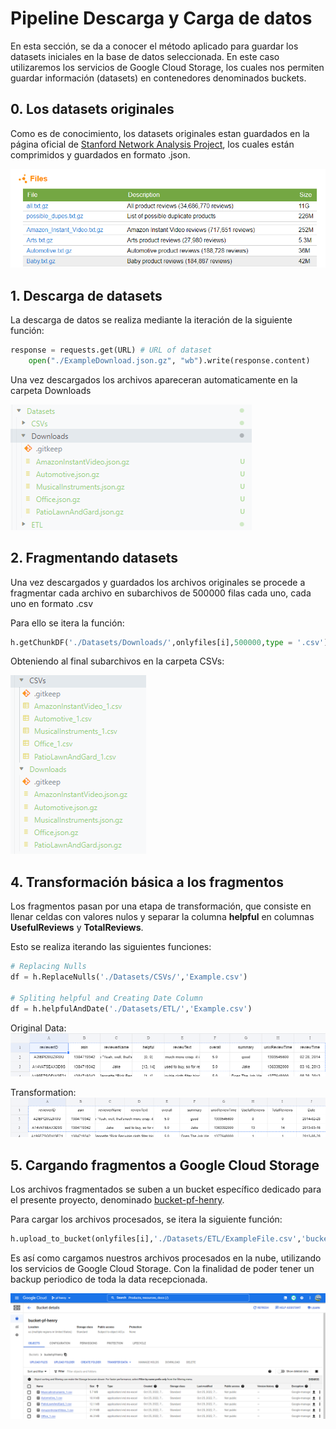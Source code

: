 # Pipeline Descarga y Carga de datos

En esta sección, se da a conocer el método aplicado para guardar los datasets iniciales en la base de datos seleccionada. En este caso utilizaremos los servicios de Google Cloud Storage, los cuales nos permiten guardar información (datasets) en contenedores denominados buckets.

## 0. Los datasets originales

Como es de conocimiento, los datasets originales estan guardados en la página oficial de [Stanford Network Analysis Project](http://snap.stanford.edu/data/web-Amazon.html), los cuales están comprimidos y guardados en formato .json.

![1666739501212](image/README/1666739501212.png)

## 1. Descarga de datasets

La descarga de datos se realiza mediante la iteración de la siguiente función:

```python
response = requests.get(URL) # URL of dataset
    open("./ExampleDownload.json.gz", "wb").write(response.content)
```

Una vez descargados los archivos apareceran automaticamente en la carpeta Downloads

![1666741711947](image/README/1666741711947.png)

## 2. Fragmentando datasets

Una vez descargados y guardados los archivos originales se procede a fragmentar cada archivo en subarchivos de 500000 filas cada uno, cada uno en formato .csv

Para ello se itera la función:

```python
h.getChunkDF('./Datasets/Downloads/',onlyfiles[i],500000,type = '.csv')
```

Obteniendo al final subarchivos en la carpeta CSVs:

![1666741984496](image/README/1666741984496.png)

## 4. Transformación básica a los fragmentos

Los fragmentos pasan por una etapa de transformación, que consiste en llenar celdas con valores nulos y separar la columna <b>helpful</b> en columnas <b>UsefulReviews</b> y <b>TotalReviews</b>.

Esto se realiza iterando las siguientes funciones:<br>
```python
# Replacing Nulls
df = h.ReplaceNulls('./Datasets/CSVs/','Example.csv')

# Spliting helpful and Creating Date Column
df = h.helpfulAndDate('./Datasets/ETL/','Example.csv')
```
Original Data:<br>
![1666743887915](image/README/1666743887915.png)

Transformation:<br>
![1666743964876](image/README/1666743964876.png)


## 5. Cargando fragmentos a Google Cloud Storage

Los archivos fragmentados se suben a un bucket específico dedicado para el presente proyecto, denominado [bucket-pf-henry](https://console.cloud.google.com/storage/browser/bucket-pf-henry;tab=objects?forceOnBucketsSortingFiltering=false&project=pf-henry-365404&prefix=&forceOnObjectsSortingFiltering=true).

Para cargar los archivos procesados, se itera la siguiente función:

```python
h.upload_to_bucket(onlyfiles[i],'./Datasets/ETL/ExampleFile.csv','bucket-pf-henry')
```

Es así como cargamos nuestros archivos procesados en la nube, utilizando los servicios de Google Cloud Storage. Con la finalidad de poder tener un backup periodico de toda la data recepcionada.

![1666744457547](image/README/1666744457547.png)